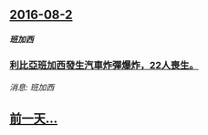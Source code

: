 ## [2016-08-2](/news/2016/08/2/index.md)

##### 班加西
### [利比亞班加西發生汽車炸彈爆炸，22人喪生。 ](/news/2016/08/2/利比亞班加西發生汽車炸彈爆炸-22人喪生.md)
_消息: 班加西_

## [前一天...](/news/2016/08/1/index.md)

